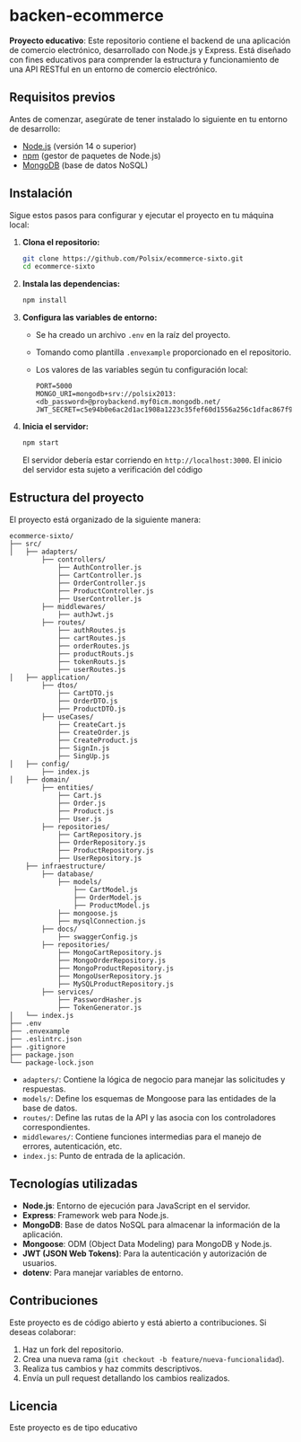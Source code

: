 # backen-ecommerce

**Proyecto educativo**: Este repositorio contiene el backend de una aplicación de comercio electrónico, desarrollado con Node.js y Express. Está diseñado con fines educativos para comprender la estructura y funcionamiento de una API RESTful en un entorno de comercio electrónico.

## Requisitos previos

Antes de comenzar, asegúrate de tener instalado lo siguiente en tu entorno de desarrollo:

* [Node.js](https://nodejs.org/) (versión 14 o superior)
* [npm](https://www.npmjs.com/) (gestor de paquetes de Node.js)
* [MongoDB](https://www.mongodb.com/) (base de datos NoSQL)

## Instalación

Sigue estos pasos para configurar y ejecutar el proyecto en tu máquina local:

1. **Clona el repositorio:**

   ```bash
   git clone https://github.com/Polsix/ecommerce-sixto.git
   cd ecommerce-sixto
   ```

2. **Instala las dependencias:**

   ```bash
   npm install
   ```

3. **Configura las variables de entorno:**

   * Se ha creado un archivo `.env` en la raíz del proyecto.
   * Tomando como plantilla `.envexample` proporcionado en el repositorio.
   * Los valores de las variables según tu configuración local:

     ```env
     PORT=5000
     MONGO_URI=mongodb+srv://polsix2013:<db_password>@proybackend.myf0icm.mongodb.net/
     JWT_SECRET=c5e94b0e6ac2d1ac1908a1223c35fef60d1556a256c1dfac867f9525b02387eb8f17b8828067ae62aa0850f35189e894bf5eb89b6814f9b993158e798f43d20b

     ```

4. **Inicia el servidor:**

   ```bash
   npm start
   ```

   El servidor debería estar corriendo en `http://localhost:3000`.
   El inicio del servidor esta sujeto a verificación del código

## Estructura del proyecto

El proyecto está organizado de la siguiente manera:

```
ecommerce-sixto/
├── src/
│   ├── adapters/
        ├── controllers/
            ├── AuthController.js
            ├── CartController.js
            ├── OrderController.js
            ├── ProductController.js
            ├── UserController.js
        ├── middlewares/
            ├── authJwt.js
        ├── routes/
            ├── authRoutes.js
            ├── cartRoutes.js
            ├── orderRoutes.js
            ├── productRouts.js
            ├── tokenRouts.js
            ├── userRoutes.js
│   ├── application/
        ├── dtos/
            ├── CartDTO.js
            ├── OrderDTO.js
            ├── ProductDTO.js
        ├── useCases/
            ├── CreateCart.js
            ├── CreateOrder.js
            ├── CreateProduct.js
            ├── SignIn.js
            ├── SingUp.js
│   ├── config/
        ├── index.js
│   ├── domain/
        ├── entities/
            ├── Cart.js
            ├── Order.js
            ├── Product.js
            ├── User.js
        ├── repositories/
            ├── CartRepository.js
            ├── OrderRepository.js
            ├── ProductRepository.js
            ├── UserRepository.js
    ├── infraestructure/
        ├── database/
            ├── models/
                ├── CartModel.js
                ├── OrderModel.js
                ├── ProductModel.js
            ├── mongoose.js
            ├── mysqlConnection.js
        ├── docs/
            ├── swaggerConfig.js
        ├── repositories/
            ├── MongoCartRepository.js
            ├── MongoOrderRepository.js
            ├── MongoProductRepository.js
            ├── MongoUserRepository.js
            ├── MySQLProductRepository.js
        ├── services/
            ├── PasswordHasher.js
            ├── TokenGenerator.js
│   └── index.js
├── .env
├── .envexample
├── .eslintrc.json
├── .gitignore
├── package.json
└── package-lock.json
```

* `adapters/`: Contiene la lógica de negocio para manejar las solicitudes y respuestas.
* `models/`: Define los esquemas de Mongoose para las entidades de la base de datos.
* `routes/`: Define las rutas de la API y las asocia con los controladores correspondientes.
* `middlewares/`: Contiene funciones intermedias para el manejo de errores, autenticación, etc.
* `index.js`: Punto de entrada de la aplicación.

## Tecnologías utilizadas

* **Node.js**: Entorno de ejecución para JavaScript en el servidor.
* **Express**: Framework web para Node.js.
* **MongoDB**: Base de datos NoSQL para almacenar la información de la aplicación.
* **Mongoose**: ODM (Object Data Modeling) para MongoDB y Node.js.
* **JWT (JSON Web Tokens)**: Para la autenticación y autorización de usuarios.
* **dotenv**: Para manejar variables de entorno.

## Contribuciones

Este proyecto es de código abierto y está abierto a contribuciones. Si deseas colaborar:

1. Haz un fork del repositorio.
2. Crea una nueva rama (`git checkout -b feature/nueva-funcionalidad`).
3. Realiza tus cambios y haz commits descriptivos.
4. Envía un pull request detallando los cambios realizados.

## Licencia

Este proyecto es de tipo educativo 
